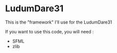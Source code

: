 LudumDare31
===========

This is the "framework" I'll use for the LudumDare31

If you want to use this code, you will need :

- SFML
- zlib
